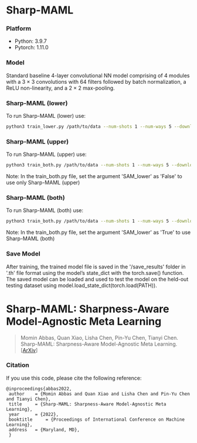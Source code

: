 # Sharp-MAML
### Platform
* Python: 3.9.7
* Pytorch: 1.11.0

### Model 
Standard baseline 4-layer convolutional NN model comprising of 4 modules with a 3 × 3 convolutions with 64 filters followed by batch normalization, a ReLU non-linearity, and a 2 × 2 max-pooling.

### Sharp-MAML (lower)
To run Sharp-MAML (lower) use:
```bash
python3 train_lower.py /path/to/data --num-shots 1 --num-ways 5 --download --use-cuda
```
### Sharp-MAML (upper)
To run Sharp-MAML (upper) use: 
```bash
python3 train_both.py /path/to/data --num-shots 1 --num-ways 5 --download --use-cuda
```
Note: In the train_both.py file, set the argument 'SAM_lower' as 'False' to use only Sharp-MAML (upper)

### Sharp-MAML (both)
To run Sharp-MAML (both) use: 
```bash
python3 train_both.py /path/to/data --num-shots 1 --num-ways 5 --download --use-cuda
```
Note: In the train_both.py file, set the argument 'SAM_lower' as 'True' to use Sharp-MAML (both)

### Save Model
After training, the trained model file is saved in the '/save_results' folder in '.th' file format using the model’s state_dict with the torch.save() function. The saved model can be loaded and used to test the model on the held-out testing dataset using model.load_state_dict(torch.load(PATH)).

# Sharp-MAML: Sharpness-Aware Model-Agnostic Meta Learning

> Momin Abbas, Quan Xiao, Lisha Chen, Pin-Yu Chen, Tianyi Chen. Sharp-MAML: Sharpness-Aware Model-Agnostic Meta Learning. [[ArXiv](https://)]

### Citation
If you use this code, please cite the following reference:
```
@inproceedings{abbas2022,
 author    = {Momin Abbas and Quan Xiao and Lisha Chen and Pin-Yu Chen and Tianyi Chen},
 title     = {Sharp-MAML: Sharpness-Aware Model-Agnostic Meta Learning},
 year      = {2022},
 booktitle     = {Proceedings of International Conference on Machine Learning},
 address   = {Maryland, MD},
 }
```
